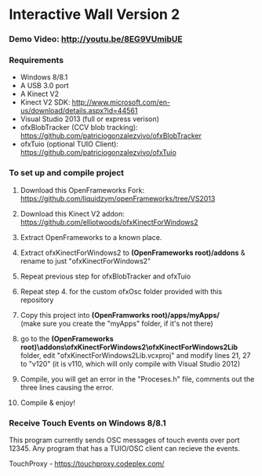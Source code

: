 # Interactive Wall Version 2
### Demo Video: http://youtu.be/8EG9VUmibUE 
### Requirements
- Windows 8/8.1
- A USB 3.0 port
- A Kinect V2
- Kinect V2 SDK: http://www.microsoft.com/en-us/download/details.aspx?id=44561
- Visual Studio 2013 (full or express verison)
- ofxBlobTracker (CCV blob tracking): https://github.com/patriciogonzalezvivo/ofxBlobTracker
- ofxTuio (optional TUIO Client): https://github.com/patriciogonzalezvivo/ofxTuio

### To set up and compile project

1. Download this OpenFrameworks Fork: https://github.com/liquidzym/openFrameworks/tree/VS2013
2. Download this Kinect V2 addon: https://github.com/elliotwoods/ofxKinectForWindows2
3. Extract OpenFrameworks to a known place.
4. Extract ofxKinectForWindows2 to **(OpenFrameworks root)/addons** & rename to just "ofxKinectForWindows2"
5. Repeat previous step for ofxBlobTracker and ofxTuio
6. Repeat step 4. for the custom ofxOsc folder provided with this repository
7. Copy this project into **(OpenFramworks root)/apps/myApps/**  
(make sure you create the "myApps" folder, if it's not there)
8. go to the **(OpenFrameworks root)\addons\ofxKinectForWindows2\ofxKinectForWindows2Lib** folder, edit "ofxKinectForWindows2Lib.vcxproj" and modify lines 21, 27 to "<PlatformToolset>v120</PlatformToolset>" (it is v110, which will only compile with Visual Studio 2012)

9. Compile, you will get an error in the "Proceses.h" file, comments out the three lines causing the error.

10. Compile & enjoy!

### Receive Touch Events on Windows 8/8.1

This program currently sends OSC messages of touch events over port 12345. Any program that has a TUIO/OSC client can recieve the events. 

TouchProxy - https://touchproxy.codeplex.com/

